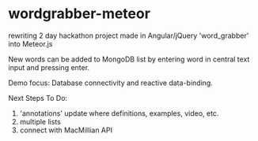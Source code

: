 wordgrabber-meteor
==================

rewriting 2 day hackathon project made in Angular/jQuery 'word_grabber' into Meteor.js

New words can be added to MongoDB list by entering word in central text input and pressing enter. 

Demo focus: Database connectivity and reactive data-binding.

Next Steps To Do: 
1) 'annotations' update where definitions, examples, video, etc.
2) multiple lists
3) connect with MacMillian API
